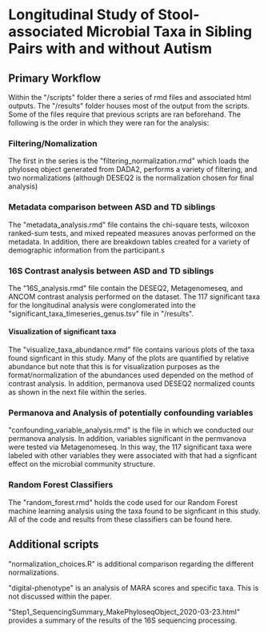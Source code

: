 # Longitudinal Study of Stool-associated Microbial Taxa in Sibling Pairs with and without Autism

## Primary Workflow

Within the "/scripts" folder there a series of rmd files and associated html outputs. The "/results" folder houses most of the output from the scripts. Some of the files require that previous scripts are ran beforehand. The following is the order in which they were ran for the analysis:

### Filtering/Nomalization

The first in the series is the "filtering_normalization.rmd" which loads the phyloseq object generated from DADA2, performs a variety of filtering, and two normalizations (although DESEQ2 is the normalization chosen for final analysis)

### Metadata comparison between ASD and TD siblings

The "metadata_analysis.rmd" file contains the chi-square tests, wilcoxon ranked-sum tests, and mixed repeated measures anovas performed on the metadata. In addition, there are breakdown tables created for a variety of demographic information from the participant.s

### 16S Contrast analysis between ASD and TD siblings

The "16S_analysis.rmd" file contain the DESEQ2, Metagenomeseq, and ANCOM contrast analysis performed on the dataset. The 117 significant taxa for the longitudinal analysis were conglomerated into the "significant_taxa_timeseries_genus.tsv" file in "/results".

#### Visualization of significant taxa

The "visualize_taxa_abundance.rmd" file contains various plots of the taxa found signficant in this study. Many of the plots are quantified by relative abundance but note that this is for visualization purposes as the format/normalization of the abundances used depended on the method of contrast analysis. In addition, permanova used DESEQ2 normalized counts as shown in the next file within the series.

### Permanova and Analysis of potentially confounding variables

"confounding_variable_analysis.rmd" is the file in which we conducted our permanova analysis. In addition, variables significant in the permvanova were tested via Metagenomeseq. In this way, the 117 significant taxa were labeled with other variables they were associated with that had a signficant effect on the microbial community structure. 

### Random Forest Classifiers 

The "random_forest.rmd" holds the code used for our Random Forest machine learning analysis using the taxa found to be signficant in this study. All of the code and results from these classifiers can be found here. 

## Additional scripts

"normalization_choices.R" is additional comparison regarding the different normalizations.

"digital-phenotype" is an analysis of MARA scores and specific taxa. This is not discussed within the paper.

"Step1_SequencingSummary_MakePhyloseqObject_2020-03-23.html" provides a summary of the results of the 16S sequencing processing.

